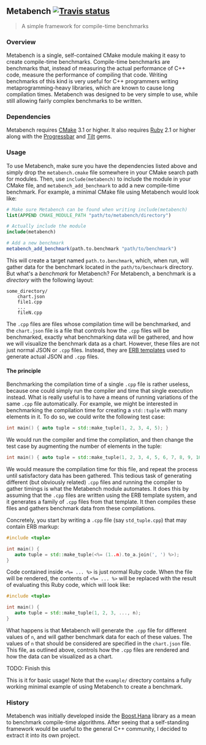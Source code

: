 ## Metabench <a target="_blank" href="https://travis-ci.org/ldionne/metabench">![Travis status][badge.Travis]</a>
> A simple framework for compile-time benchmarks


### Overview
Metabench is a single, self-contained CMake module making it easy to create
compile-time benchmarks. Compile-time benchmarks are benchmarks that, instead
of measuring the actual performance of C++ code, measure the performance of
compiling that code. Writing benchmarks of this kind is very useful for C++
programmers writing metaprogramming-heavy libraries, which are known to cause
long compilation times. Metabench was designed to be very simple to use, while
still allowing fairly complex benchmarks to be written.

### Dependencies
Metabench requires [CMake][] 3.1 or higher. It also requires [Ruby][] 2.1 or
higher along with the [Progressbar][] and [Tilt][] gems.

### Usage
To use Metabench, make sure you have the dependencies listed above and simply
drop the `metabench.cmake` file somewhere in your CMake search path for modules.
Then, use `include(metabench)` to include the module in your CMake file, and
`metabench_add_benchmark` to add a new compile-time benchmark. For example, a
minimal CMake file using Metabench would look like:

```CMake
# Make sure Metabench can be found when writing include(metabench)
list(APPEND CMAKE_MODULE_PATH "path/to/metabench/directory")

# Actually include the module
include(metabench)

# Add a new benchmark
metabench_add_benchmark(path.to.benchmark "path/to/benchmark")
```

This will create a target named `path.to.benchmark`, which, when run, will
gather data for the benchmark located in the `path/to/benchmark` directory.
But what's a _benchmark_ for Metabench? For Metabench, a benchmark is a
_directory_ with the following layout:

```
some_directory/
    chart.json
    file1.cpp
    ...
    fileN.cpp
```

The `.cpp` files are files whose compilation time will be benchmarked, and
the `chart.json` file is a file that controls how the `.cpp` files will be
benchmarked, exactly what benchmarking data will be gathered, and how we will
visualize the benchmark data as a chart. However, these files are not just
normal JSON or `.cpp` files. Instead, they are [ERB templates][ERB] used to
generate actual JSON and `.cpp` files.

#### The principle
Benchmarking the compilation time of a single `.cpp` file is rather useless,
because one could simply run the compiler and time that single execution instead.
What is really useful is to have a means of running variations of the same
`.cpp` file automatically. For example, we might be interested in benchmarking
the compilation time for creating a `std::tuple` with many elements in it. To
do so, we could write the following test case:

```c++
int main() { auto tuple = std::make_tuple(1, 2, 3, 4, 5); }
```

We would run the compiler and time the compilation, and then change the test
case by augmenting the number of elements in the tuple:

```c++
int main() { auto tuple = std::make_tuple(1, 2, 3, 4, 5, 6, 7, 8, 9, 10); }
```

We would measure the compilation time for this file, and repeat the process
until satisfactory data has been gathered. This tedious task of generating
different (but obviously related) `.cpp` files and running the compiler to
gather timings is what the Metabench module automates. It does this by
assuming that the `.cpp` files are written using the ERB template system,
and it generates a family of `.cpp` files from that template. It then
compiles these files and gathers benchmark data from these compilations.

Concretely, you start by writing a `.cpp` file (say `std_tuple.cpp`) that may
contain ERB markup:

```c++
#include <tuple>

int main() {
   auto tuple = std::make_tuple(<%= (1..n).to_a.join(', ') %>);
}
```

Code contained inside `<%= ... %>` is just normal Ruby code. When the file
will be rendered, the contents of `<%= ... %>` will be replaced with the
result of evaluating this Ruby code, which will look like:

```c++
#include <tuple>

int main() {
   auto tuple = std::make_tuple(1, 2, 3, ..., n);
}
```

What happens is that Metabench will generate the `.cpp` file for different
values of `n`, and will gather benchmark data for each of these values. The
values of `n` that should be considered are specified in the `chart.json` file.
This file, as outlined above, controls how the `.cpp` files are rendered and
how the data can be visualized as a chart.

TODO: Finish this

This is it for basic usage! Note that the `example/` directory contains a
fully working minimal example of using Metabench to create a benchmark.

### History
Metabench was initially developed inside the [Boost.Hana][] library as a
mean to benchmark compile-time algorithms. After seeing that a self-standing
framework would be useful to the general C++ community, I decided to extract
it into its own project.


<!-- Links -->
[badge.Travis]: https://travis-ci.org/ldionne/metabench.svg?branch=master
[Boost.Hana]: http://github.com/boostorg/hana
[CMake]: http://www.cmake.org
[ERB]: http://en.wikipedia.org/wiki/ERuby
[Progressbar]: https://rubygems.org/gems/ruby-progressbar
[Ruby]: https://www.ruby-lang.org/en/
[Tilt]: https://rubygems.org/gems/tilt
